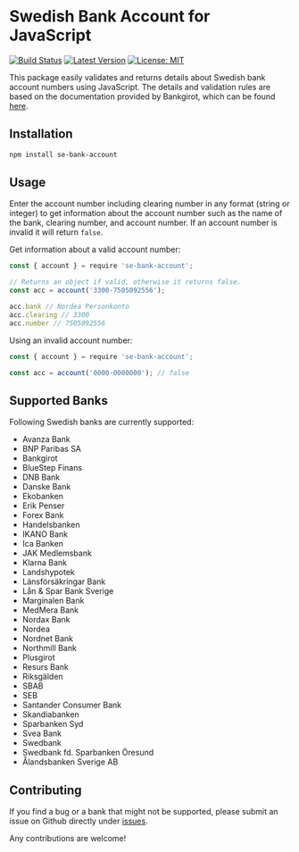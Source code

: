 # Swedish Bank Account for JavaScript

[![Build Status](https://travis-ci.org/brocc-ab/se-bank-account-js.svg?branch=master)](https://travis-ci.org/brocc-ab/se-bank-account-js)
[![Latest Version](https://img.shields.io/github/release/brocc-ab/se-bank-account-js.svg?style=flat-square)](https://github.com/brocc-ab/se-bank-account-js/releases)
[![License: MIT](https://img.shields.io/badge/License-MIT-green.svg)](https://github.com/brocc-ab/se-bank-account-js)

This package easily validates and returns details about Swedish bank account numbers using JavaScript. The details and validation rules are based on the documentation provided by Bankgirot, which can be found [here](https://www.bankgirot.se/globalassets/dokument/anvandarmanualer/bankernaskontonummeruppbyggnad_anvandarmanual_sv.pdf).

## Installation

```bash
npm install se-bank-account
```

## Usage

Enter the account number including clearing number in any format (string or integer) to get information about the account number such as the name of the bank, clearing number, and account number. If an account number is invalid it will return `false`.

Get information about a valid account number:

```js
const { account } = require 'se-bank-account';

// Returns an object if valid, otherwise it returns false.
const acc = account('3300-7505092556');

acc.bank // Nordea Personkonto
acc.clearing // 3300
acc.number // 7505092556
```

Using an invalid account number:

```js
const { account } = require 'se-bank-account';

const acc = account('0000-0000000'); // false
```

## Supported Banks

Following Swedish banks are currently supported:

* Avanza Bank
* BNP Paribas SA
* Bankgirot
* BlueStep Finans
* DNB Bank
* Danske Bank
* Ekobanken
* Erik Penser
* Forex Bank
* Handelsbanken
* IKANO Bank
* Ica Banken
* JAK Medlemsbank
* Klarna Bank
* Landshypotek
* Länsförsäkringar Bank
* Lån & Spar Bank Sverige
* Marginalen Bank
* MedMera Bank
* Nordax Bank
* Nordea
* Nordnet Bank
* Northmill Bank
* Plusgirot
* Resurs Bank
* Riksgälden
* SBAB
* SEB
* Santander Consumer Bank
* Skandiabanken
* Sparbanken Syd
* Svea Bank
* Swedbank
* Swedbank fd. Sparbanken Öresund
* Ålandsbanken Sverige AB

## Contributing

If you find a bug or a bank that might not be supported, please submit an issue on Github directly under [issues](https://github.com/brocc-ab/se-bank-account-js/issues).

Any contributions are welcome!
